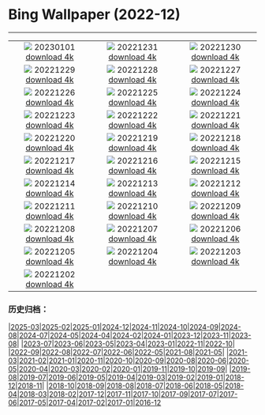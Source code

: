 # Bing Wallpaper (2022-12)
**************
| | | |
| :----: | :----: | :----: |
| ![](https://www.bing.com/th?id=OHR.NewDawn_FR-FR6604030929_1920x1080.jpg) 20230101 [download 4k](https://www.bing.com/th?id=OHR.NewDawn_FR-FR6604030929_UHD.jpg) | ![](https://www.bing.com/th?id=OHR.SydneyNYE_FR-FR3788226039_1920x1080.jpg) 20221231 [download 4k](https://www.bing.com/th?id=OHR.SydneyNYE_FR-FR3788226039_UHD.jpg) | ![](https://www.bing.com/th?id=OHR.ChalkRock_FR-FR3539137221_1920x1080.jpg) 20221230 [download 4k](https://www.bing.com/th?id=OHR.ChalkRock_FR-FR3539137221_UHD.jpg) |
| ![](https://www.bing.com/th?id=OHR.ButterflyEffect_FR-FR9733301098_1920x1080.jpg) 20221229 [download 4k](https://www.bing.com/th?id=OHR.ButterflyEffect_FR-FR9733301098_UHD.jpg) | ![](https://www.bing.com/th?id=OHR.ChiesaBianca_FR-FR9548113172_1920x1080.jpg) 20221228 [download 4k](https://www.bing.com/th?id=OHR.ChiesaBianca_FR-FR9548113172_UHD.jpg) | ![](https://www.bing.com/th?id=OHR.BlueLagoon_FR-FR9347048363_1920x1080.jpg) 20221227 [download 4k](https://www.bing.com/th?id=OHR.BlueLagoon_FR-FR9347048363_UHD.jpg) |
| ![](https://www.bing.com/th?id=OHR.BeverleyWestwood_FR-FR9155658622_1920x1080.jpg) 20221226 [download 4k](https://www.bing.com/th?id=OHR.BeverleyWestwood_FR-FR9155658622_UHD.jpg) | ![](https://www.bing.com/th?id=OHR.ChristmasSouvenir_FR-FR8978266919_1920x1080.jpg) 20221225 [download 4k](https://www.bing.com/th?id=OHR.ChristmasSouvenir_FR-FR8978266919_UHD.jpg) | ![](https://www.bing.com/th?id=OHR.AmalgaTree_FR-FR8807865831_1920x1080.jpg) 20221224 [download 4k](https://www.bing.com/th?id=OHR.AmalgaTree_FR-FR8807865831_UHD.jpg) |
| ![](https://www.bing.com/th?id=OHR.GentooGrievances_FR-FR8584925602_1920x1080.jpg) 20221223 [download 4k](https://www.bing.com/th?id=OHR.GentooGrievances_FR-FR8584925602_UHD.jpg) | ![](https://www.bing.com/th?id=OHR.TreeGaleriesLafayette_FR-FR8397010360_1920x1080.jpg) 20221222 [download 4k](https://www.bing.com/th?id=OHR.TreeGaleriesLafayette_FR-FR8397010360_UHD.jpg) | ![](https://www.bing.com/th?id=OHR.SolarHalo_FR-FR8139574564_1920x1080.jpg) 20221221 [download 4k](https://www.bing.com/th?id=OHR.SolarHalo_FR-FR8139574564_UHD.jpg) |
| ![](https://www.bing.com/th?id=OHR.PalaceBelvedere_FR-FR7902038950_1920x1080.jpg) 20221220 [download 4k](https://www.bing.com/th?id=OHR.PalaceBelvedere_FR-FR7902038950_UHD.jpg) | ![](https://www.bing.com/th?id=OHR.AnnecyXmas_FR-FR7613538506_1920x1080.jpg) 20221219 [download 4k](https://www.bing.com/th?id=OHR.AnnecyXmas_FR-FR7613538506_UHD.jpg) | ![](https://www.bing.com/th?id=OHR.SnoeySavoie_FR-FR7385225608_1920x1080.jpg) 20221218 [download 4k](https://www.bing.com/th?id=OHR.SnoeySavoie_FR-FR7385225608_UHD.jpg) |
| ![](https://www.bing.com/th?id=OHR.GlacierGoats_FR-FR7222733788_1920x1080.jpg) 20221217 [download 4k](https://www.bing.com/th?id=OHR.GlacierGoats_FR-FR7222733788_UHD.jpg) | ![](https://www.bing.com/th?id=OHR.AtlantaLights_FR-FR6981312442_1920x1080.jpg) 20221216 [download 4k](https://www.bing.com/th?id=OHR.AtlantaLights_FR-FR6981312442_UHD.jpg) | ![](https://www.bing.com/th?id=OHR.Borovets_FR-FR5469173399_1920x1080.jpg) 20221215 [download 4k](https://www.bing.com/th?id=OHR.Borovets_FR-FR5469173399_UHD.jpg) |
| ![](https://www.bing.com/th?id=OHR.GranParadiso100th_FR-FR5408904583_1920x1080.jpg) 20221214 [download 4k](https://www.bing.com/th?id=OHR.GranParadiso100th_FR-FR5408904583_UHD.jpg) | ![](https://www.bing.com/th?id=OHR.MorzineAvoriaz_FR-FR8186282635_1920x1080.jpg) 20221213 [download 4k](https://www.bing.com/th?id=OHR.MorzineAvoriaz_FR-FR8186282635_UHD.jpg) | ![](https://www.bing.com/th?id=OHR.PoinsettiaDay_FR-FR5301769444_1920x1080.jpg) 20221212 [download 4k](https://www.bing.com/th?id=OHR.PoinsettiaDay_FR-FR5301769444_UHD.jpg) |
| ![](https://www.bing.com/th?id=OHR.FlorenceAerial_FR-FR5252820196_1920x1080.jpg) 20221211 [download 4k](https://www.bing.com/th?id=OHR.FlorenceAerial_FR-FR5252820196_UHD.jpg) | ![](https://www.bing.com/th?id=OHR.SaltDesert_FR-FR5020382221_1920x1080.jpg) 20221210 [download 4k](https://www.bing.com/th?id=OHR.SaltDesert_FR-FR5020382221_UHD.jpg) | ![](https://www.bing.com/th?id=OHR.NorwayMuskox_FR-FR4877869181_1920x1080.jpg) 20221209 [download 4k](https://www.bing.com/th?id=OHR.NorwayMuskox_FR-FR4877869181_UHD.jpg) |
| ![](https://www.bing.com/th?id=OHR.LyonLights_FR-FR4756097857_1920x1080.jpg) 20221208 [download 4k](https://www.bing.com/th?id=OHR.LyonLights_FR-FR4756097857_UHD.jpg) | ![](https://www.bing.com/th?id=OHR.TangleCreekFalls_FR-FR3925649750_1920x1080.jpg) 20221207 [download 4k](https://www.bing.com/th?id=OHR.TangleCreekFalls_FR-FR3925649750_UHD.jpg) | ![](https://www.bing.com/th?id=OHR.StNick_FR-FR8289035767_1920x1080.jpg) 20221206 [download 4k](https://www.bing.com/th?id=OHR.StNick_FR-FR8289035767_UHD.jpg) |
| ![](https://www.bing.com/th?id=OHR.GreatEgret_FR-FR3839545128_1920x1080.jpg) 20221205 [download 4k](https://www.bing.com/th?id=OHR.GreatEgret_FR-FR3839545128_UHD.jpg) | ![](https://www.bing.com/th?id=OHR.KilimanjaroElephants_FR-FR3414758965_1920x1080.jpg) 20221204 [download 4k](https://www.bing.com/th?id=OHR.KilimanjaroElephants_FR-FR3414758965_UHD.jpg) | ![](https://www.bing.com/th?id=OHR.MiamiDT_FR-FR3331667702_1920x1080.jpg) 20221203 [download 4k](https://www.bing.com/th?id=OHR.MiamiDT_FR-FR3331667702_UHD.jpg) |
| ![](https://www.bing.com/th?id=OHR.BraidedRiverDelta_FR-FR3105049893_1920x1080.jpg) 20221202 [download 4k](https://www.bing.com/th?id=OHR.BraidedRiverDelta_FR-FR3105049893_UHD.jpg) |  |  |

### 历史归档：

|[2025-03](bing/2025-03/2025-03.md)|[2025-02](bing/2025-02/2025-02.md)|[2025-01](bing/2025-01/2025-01.md)|[2024-12](bing/2024-12/2024-12.md)|[2024-11](bing/2024-11/2024-11.md)|[2024-10](bing/2024-10/2024-10.md)|[2024-09](bing/2024-09/2024-09.md)|[2024-08](bing/2024-08/2024-08.md)|[2024-07](bing/2024-07/2024-07.md)|[2024-05](bing/2024-05/2024-05.md)|[2024-04](bing/2024-04/2024-04.md)|[2024-02](bing/2024-02/2024-02.md)|[2024-01](bing/2024-01/2024-01.md)|[2023-12](bing/2023-12/2023-12.md)|[2023-11](bing/2023-11/2023-11.md)|[2023-08](bing/2023-08/2023-08.md)|
|[2023-07](bing/2023-07/2023-07.md)|[2023-06](bing/2023-06/2023-06.md)|[2023-05](bing/2023-05/2023-05.md)|[2023-04](bing/2023-04/2023-04.md)|[2023-01](bing/2023-01/2023-01.md)|[2022-11](bing/2022-11/2022-11.md)|[2022-10](bing/2022-10/2022-10.md)|
|[2022-09](bing/2022-09/2022-09.md)|[2022-08](bing/2022-08/2022-08.md)|[2022-07](bing/2022-07/2022-07.md)|[2022-06](bing/2022-06/2022-06.md)|[2022-05](bing/2022-05/2022-05.md)|[2021-08](bing/2021-08/2021-08.md)|[2021-05](bing/2021-05/2021-05.md)|
|[2021-03](bing/2021-03/2021-03.md)|[2021-02](bing/2021-02/2021-02.md)|[2021-01](bing/2021-01/2021-01.md)|[2020-11](bing/2020-11/2020-11.md)|[2020-10](bing/2020-10/2020-10.md)|[2020-09](bing/2020-09/2020-09.md)|[2020-08](bing/2020-08/2020-08.md)|[2020-06](bing/2020-06/2020-06.md)|[2020-05](bing/2020-05/2020-05.md)|[2020-04](bing/2020-04/2020-04.md)|[2020-03](bing/2020-03/2020-03.md)|[2020-02](bing/2020-02/2020-02.md)|[2020-01](bing/2020-01/2020-01.md)|[2019-11](bing/2019-11/2019-11.md)|[2019-10](bing/2019-10/2019-10.md)|[2019-09](bing/2019-09/2019-09.md)|
|[2019-08](bing/2019-08/2019-08.md)|[2019-07](bing/2019-07/2019-07.md)|[2019-06](bing/2019-06/2019-06.md)|[2019-05](bing/2019-05/2019-05.md)|[2019-04](bing/2019-04/2019-04.md)|[2019-03](bing/2019-03/2019-03.md)|[2019-02](bing/2019-02/2019-02.md)|[2019-01](bing/2019-01/2019-01.md)|[2018-12](bing/2018-12/2018-12.md)|[2018-11](bing/2018-11/2018-11.md)|
|[2018-10](bing/2018-10/2018-10.md)|[2018-09](bing/2018-09/2018-09.md)|[2018-08](bing/2018-08/2018-08.md)|[2018-07](bing/2018-07/2018-07.md)|[2018-06](bing/2018-06/2018-06.md)|[2018-05](bing/2018-05/2018-05.md)|[2018-04](bing/2018-04/2018-04.md)|[2018-03](bing/2018-03/2018-03.md)|[2018-02](bing/2018-02/2018-02.md)|[2017-12](bing/2017-12/2017-12.md)|[2017-11](bing/2017-11/2017-11.md)|[2017-10](bing/2017-10/2017-10.md)|[2017-09](bing/2017-09/2017-09.md)|[2017-07](bing/2017-07/2017-07.md)|[2017-06](bing/2017-06/2017-06.md)|[2017-05](bing/2017-05/2017-05.md)|[2017-04](bing/2017-04/2017-04.md)|[2017-02](bing/2017-02/2017-02.md)|[2017-01](bing/2017-01/2017-01.md)|[2016-12](bing/2016-12/2016-12.md)